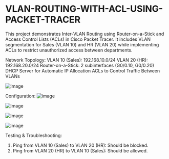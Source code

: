 # VLAN-ROUTING-WITH-ACL-USING-PACKET-TRACER
This project demonstrates Inter-VLAN Routing using Router-on-a-Stick and Access Control Lists (ACLs) in Cisco Packet Tracer. It includes VLAN segmentation for Sales (VLAN 10) and HR (VLAN 20) while implementing ACLs to restrict unauthorized access between departments.

Network Topology:
VLAN 10 (Sales): 192.168.10.0/24
VLAN 20 (HR): 192.168.20.0/24
Router-on-a-Stick: 2 subinterfaces (G0/0.10, G0/0.20)
DHCP Server for Automatic IP Allocation
ACLs to Control Traffic Between VLANs

![image](https://github.com/user-attachments/assets/064add68-5cae-4c7a-8497-7c39c241d8f7)


Configuration:
![image](https://github.com/user-attachments/assets/8f725b17-f2f9-4324-87ef-7291dd7246cd)

![image](https://github.com/user-attachments/assets/07f3fd0c-4f38-462e-92a3-903851c040a3)

![image](https://github.com/user-attachments/assets/dbce1e4d-3e81-46cd-b89e-641a47d607dc)

![image](https://github.com/user-attachments/assets/e3255d5f-7aea-4d98-bb83-b1c2d5df47a0)

Testing & Troubleshooting:
 1. Ping from VLAN 10 (Sales) to VLAN 20 (HR): Should be blocked. 
 2. Ping from VLAN 20 (HR) to VLAN 10 (Sales): Should be allowed. 
